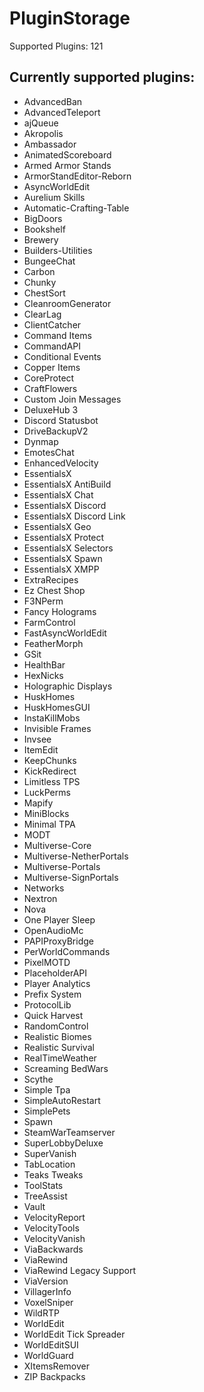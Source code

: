 # PluginStorage
Supported Plugins: 121

## Currently supported plugins:

- AdvancedBan
- AdvancedTeleport
- ajQueue
- Akropolis
- Ambassador
- AnimatedScoreboard
- Armed Armor Stands
- ArmorStandEditor-Reborn
- AsyncWorldEdit
- Aurelium Skills
- Automatic-Crafting-Table
- BigDoors
- Bookshelf
- Brewery
- Builders-Utilities
- BungeeChat
- Carbon
- Chunky
- ChestSort
- CleanroomGenerator
- ClearLag
- ClientCatcher
- Command Items
- CommandAPI
- Conditional Events
- Copper Items
- CoreProtect
- CraftFlowers
- Custom Join Messages
- DeluxeHub 3
- Discord Statusbot
- DriveBackupV2
- Dynmap
- EmotesChat
- EnhancedVelocity
- EssentialsX
- EssentialsX AntiBuild
- EssentialsX Chat
- EssentialsX Discord
- EssentialsX Discord Link
- EssentialsX Geo
- EssentialsX Protect
- EssentialsX Selectors
- EssentialsX Spawn
- EssentialsX XMPP
- ExtraRecipes
- Ez Chest Shop
- F3NPerm
- Fancy Holograms
- FarmControl
- FastAsyncWorldEdit
- FeatherMorph
- GSit
- HealthBar
- HexNicks
- Holographic Displays
- HuskHomes
- HuskHomesGUI
- InstaKillMobs
- Invisible Frames
- Invsee
- ItemEdit
- KeepChunks
- KickRedirect
- Limitless TPS
- LuckPerms
- Mapify
- MiniBlocks
- Minimal TPA
- MODT
- Multiverse-Core
- Multiverse-NetherPortals
- Multiverse-Portals
- Multiverse-SignPortals
- Networks
- Nextron
- Nova
- One Player Sleep
- OpenAudioMc
- PAPIProxyBridge
- PerWorldCommands
- PixelMOTD
- PlaceholderAPI
- Player Analytics
- Prefix System
- ProtocolLib
- Quick Harvest
- RandomControl
- Realistic Biomes
- Realistic Survival
- RealTimeWeather
- Screaming BedWars
- Scythe
- Simple Tpa
- SimpleAutoRestart
- SimplePets
- Spawn
- SteamWarTeamserver
- SuperLobbyDeluxe
- SuperVanish
- TabLocation
- Teaks Tweaks
- ToolStats
- TreeAssist
- Vault
- VelocityReport
- VelocityTools
- VelocityVanish
- ViaBackwards
- ViaRewind
- ViaRewind Legacy Support
- ViaVersion
- VillagerInfo
- VoxelSniper
- WildRTP
- WorldEdit
- WorldEdit Tick Spreader
- WorldEditSUI
- WorldGuard
- XItemsRemover
- ZIP Backpacks